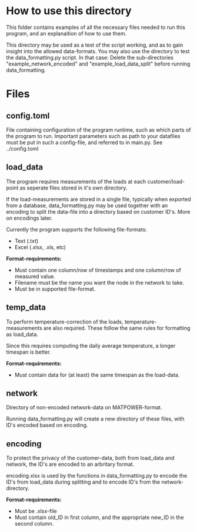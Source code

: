 # How to use this directory
This folder contains examples of all the necessary files needed to run this program, and an explanaition of how to use them.

This directory may be used as a test of the script working, and as to gain insight into the allowed data-formats.
You may also use the directory to test the data_formatting.py script. In that case: Delete the sub-directories
"example_network_encoded" and "example_load_data_split" before running data_formatting.

# Files
## config.toml
File containing configuration of the program runtime, such as which parts of the program to run. Important parameters such as path to your datafiles must be put in such a config-file, and referred to in main.py.
See ../config.toml

## load_data
The program requires measurements of the loads at each customer/load-point as seperate files stored in it's own directory.

If the load-measurements are stored in a single file, typically when exported from a database, data_formatting.py may be used together with an encoding to split the data-file into a directory based on customer ID's. More on encodings later.

Currently the program supports the following file-formats:
- Text (.txt)
- Excel (.xlsx, .xls, etc)

**Format-requirements:**

- Must contain one column/row of timestamps and one column/row of measured value.
- Filename must be the name you want the node in the network to take.
- Must be in supported file-format.

## temp_data
To perform temperature-correction of the loads, temperature-measurements are also required. These follow the same rules for formatting as load_data.

Since this requires computing the daily average temperature, a longer timespan is better.

**Format-requirements:**

- Must contain data for (at least) the same timespan as the load-data.

## network

Directory of non-encoded network-data on MATPOWER-format.

Running data_formatting.py will create a new directory of these files, with ID's encoded based on encoding.

## encoding

To protect the privacy of the customer-data, both from load_data and network, the ID's are encoded to an arbritary format. 

encoding.xlsx is used by the functions in data_formatting.py to encode the ID's from load_data during splitting and to encode ID's from the network-directory.

**Format-requirements:**

- Must be .xlsx-file
- Must contain old_ID in first column, and the appropriate new_ID in the second column.
